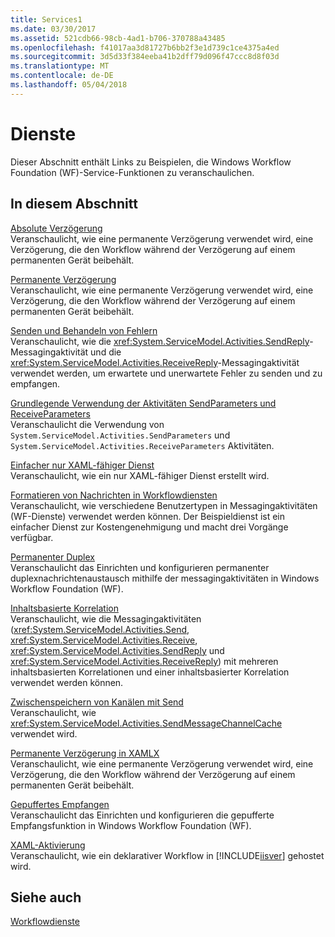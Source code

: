 ```yaml
---
title: Services1
ms.date: 03/30/2017
ms.assetid: 521cdb66-98cb-4ad1-b706-370788a43485
ms.openlocfilehash: f41017aa3d81727b6bb2f3e1d739c1ce4375a4ed
ms.sourcegitcommit: 3d5d33f384eeba41b2dff79d096f47ccc8d8f03d
ms.translationtype: MT
ms.contentlocale: de-DE
ms.lasthandoff: 05/04/2018
---
```

# <a name="services"></a>Dienste
Dieser Abschnitt enthält Links zu Beispielen, die Windows Workflow Foundation (WF)-Service-Funktionen zu veranschaulichen.  
  
## <a name="in-this-section"></a>In diesem Abschnitt  
 [Absolute Verzögerung](../../../../docs/framework/windows-workflow-foundation/samples/absolute-delay.md)  
 Veranschaulicht, wie eine permanente Verzögerung verwendet wird, eine Verzögerung, die den Workflow während der Verzögerung auf einem permanenten Gerät beibehält.  
  
 [Permanente Verzögerung](../../../../docs/framework/windows-workflow-foundation/samples/durable-delay.md)  
 Veranschaulicht, wie eine permanente Verzögerung verwendet wird, eine Verzögerung, die den Workflow während der Verzögerung auf einem permanenten Gerät beibehält.  
  
 [Senden und Behandeln von Fehlern](../../../../docs/framework/windows-workflow-foundation/samples/sending-and-handling-faults.md)  
 Veranschaulicht, wie die <xref:System.ServiceModel.Activities.SendReply>-Messagingaktivität und die <xref:System.ServiceModel.Activities.ReceiveReply>-Messagingaktivität verwendet werden, um erwartete und unerwartete Fehler zu senden und zu empfangen.  
  
 [Grundlegende Verwendung der Aktivitäten SendParameters und ReceiveParameters](../../../../docs/framework/windows-workflow-foundation/samples/basic-usage-of-sendparameters-and-receiveparameters-activities.md)  
 Veranschaulicht die Verwendung von <!--zz <xref:System.ServiceModel.Activities.SendParameters> --> `System.ServiceModel.Activities.SendParameters` und <!--zz <xref:System.ServiceModel.Activities.ReceiveParameters> --> `System.ServiceModel.Activities.ReceiveParameters` Aktivitäten.
  
 [Einfacher nur XAML-fähiger Dienst](../../../../docs/framework/windows-workflow-foundation/samples/basic-xaml-only-service.md)  
 Veranschaulicht, wie ein nur XAML-fähiger Dienst erstellt wird.  
  
 [Formatieren von Nachrichten in Workflowdiensten](../../../../docs/framework/windows-workflow-foundation/samples/formatting-messages-in-workflow-services.md)  
 Veranschaulicht, wie verschiedene Benutzertypen in Messagingaktivitäten (WF-Dienste) verwendet werden können. Der Beispieldienst ist ein einfacher Dienst zur Kostengenehmigung und macht drei Vorgänge verfügbar.  
  
 [Permanenter Duplex](../../../../docs/framework/windows-workflow-foundation/samples/durable-duplex.md)  
 Veranschaulicht das Einrichten und konfigurieren permanenter duplexnachrichtenaustausch mithilfe der messagingaktivitäten in Windows Workflow Foundation (WF).  
  
 [Inhaltsbasierte Korrelation](../../../../docs/framework/windows-workflow-foundation/samples/content-based-correlation.md)  
 Veranschaulicht, wie die Messagingaktivitäten (<xref:System.ServiceModel.Activities.Send>, <xref:System.ServiceModel.Activities.Receive>, <xref:System.ServiceModel.Activities.SendReply> und <xref:System.ServiceModel.Activities.ReceiveReply>) mit mehreren inhaltsbasierten Korrelationen und einer inhaltsbasierter Korrelation verwendet werden können.  
  
 [Zwischenspeichern von Kanälen mit Send](../../../../docs/framework/windows-workflow-foundation/samples/channel-caching-with-send.md)  
 Veranschaulicht, wie <xref:System.ServiceModel.Activities.SendMessageChannelCache> verwendet wird.  
  
 [Permanente Verzögerung in XAMLX](../../../../docs/framework/windows-workflow-foundation/samples/durable-delay-in-xamlx.md)  
 Veranschaulicht, wie eine permanente Verzögerung verwendet wird, eine Verzögerung, die den Workflow während der Verzögerung auf einem permanenten Gerät beibehält.  
  
 [Gepuffertes Empfangen](../../../../docs/framework/windows-workflow-foundation/samples/buffered-receive.md)  
 Veranschaulicht das Einrichten und konfigurieren die gepufferte Empfangsfunktion in Windows Workflow Foundation (WF).  
  
 [XAML-Aktivierung](../../../../docs/framework/windows-workflow-foundation/samples/xaml-activation.md)  
 Veranschaulicht, wie ein deklarativer Workflow in [!INCLUDE[iisver](../../../../includes/iisver-md.md)] gehostet wird.  
  
## <a name="see-also"></a>Siehe auch  
 [Workflowdienste](../../../../docs/framework/wcf/feature-details/workflow-services.md)
